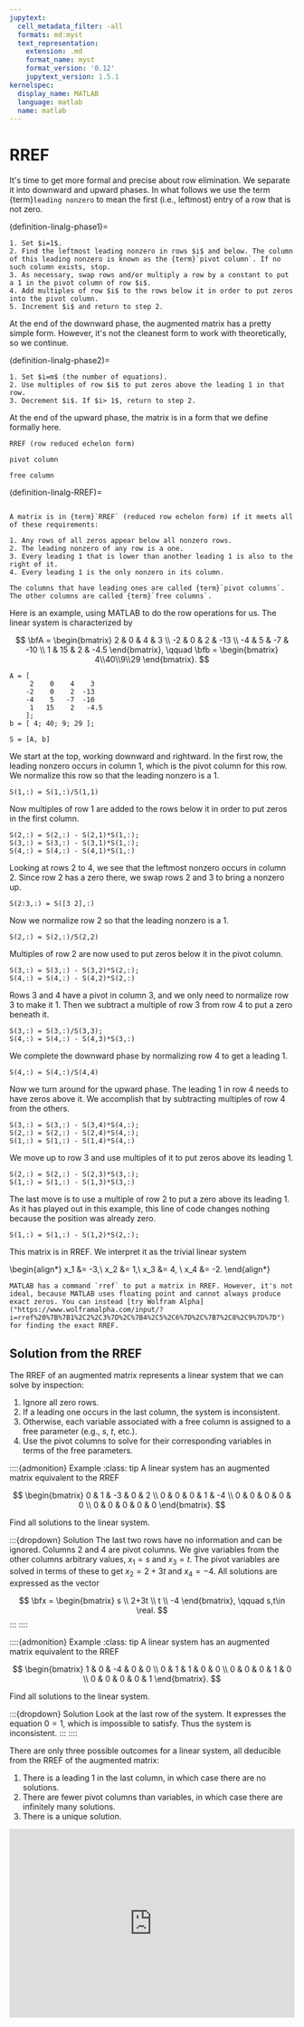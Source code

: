 ```yaml
---
jupytext:
  cell_metadata_filter: -all
  formats: md:myst
  text_representation:
    extension: .md
    format_name: myst
    format_version: '0.12'
    jupytext_version: 1.5.1
kernelspec:
  display_name: MATLAB
  language: matlab
  name: matlab
---
```

# RREF

It's time to get more formal and precise about row elimination. We separate it into downward and upward phases.  In what follows we use the term {term}`leading nonzero` to mean the first (i.e., leftmost) entry of a row that is not zero.

(definition-linalg-phase1)=

````{proof:algorithm}  Row elimination downward phase
1. Set $i=1$.
2. Find the leftmost leading nonzero in rows $i$ and below. The column of this leading nonzero is known as the {term}`pivot column`. If no such column exists, stop.
3. As necessary, swap rows and/or multiply a row by a constant to put a 1 in the pivot column of row $i$.
4. Add multiples of row $i$ to the rows below it in order to put zeros into the pivot column.
5. Increment $i$ and return to step 2.
````

At the end of the downward phase, the augmented matrix has a pretty simple form. However, it's not the cleanest form to work with theoretically, so we continue.

(definition-linalg-phase2)=

````{proof:algorithm} Row elimination upward phase
1. Set $i=m$ (the number of equations).
2. Use multiples of row $i$ to put zeros above the leading 1 in that row.
3. Decrement $i$. If $i> 1$, return to step 2.
````

At the end of the upward phase, the matrix is in a form that we define formally here.

```{index}
RREF (row reduced echelon form)
```

```{index}
pivot column
```

```{index}
free column
```

(definition-linalg-RREF)=

````{proof:definition} RREF

A matrix is in {term}`RREF` (reduced row echelon form) if it meets all of these requirements:

1. Any rows of all zeros appear below all nonzero rows.
2. The leading nonzero of any row is a one.
3. Every leading 1 that is lower than another leading 1 is also to the right of it.
4. Every leading 1 is the only nonzero in its column.

The columns that have leading ones are called {term}`pivot columns`. The other columns are called {term}`free columns`.
````

Here is an example, using MATLAB to do the row operations for us. The linear system is characterized by

$$
\bfA = \begin{bmatrix}
2 & 0 & 4 & 3 \\ -2 & 0 & 2 & -13 \\ -4 & 5 & -7 & -10 \\ 1 & 15 & 2 & -4.5
\end{bmatrix}, \qquad 
\bfb = \begin{bmatrix}
4\\40\\9\\29
\end{bmatrix}.
$$

```{code-cell}
A = [
     2    0    4    3 
    -2    0    2  -13
    -4    5   -7  -10 
     1   15    2   -4.5
    ];
b = [ 4; 40; 9; 29 ];

S = [A, b]
```

We start at the top, working downward and rightward. In the first row, the leading nonzero occurs in column 1, which is the pivot column for this row. We normalize this row so that the leading nonzero is a 1.

```{code-cell}
S(1,:) = S(1,:)/S(1,1)
```

Now multiples of row 1 are added to the rows below it in order to put zeros in the first column.

```{code-cell}
S(2,:) = S(2,:) - S(2,1)*S(1,:);
S(3,:) = S(3,:) - S(3,1)*S(1,:);
S(4,:) = S(4,:) - S(4,1)*S(1,:)
```

Looking at rows 2 to 4, we see that the leftmost nonzero occurs in column 2. Since row 2 has a zero there, we swap rows 2 and 3 to bring a nonzero up.

```{code-cell}
S(2:3,:) = S([3 2],:)
```

Now we normalize row 2 so that the leading nonzero is a 1.

```{code-cell}
S(2,:) = S(2,:)/S(2,2)
```

Multiples of row 2 are now used to put zeros below it in the pivot column.

```{code-cell}
S(3,:) = S(3,:) - S(3,2)*S(2,:);
S(4,:) = S(4,:) - S(4,2)*S(2,:)
```

Rows 3 and 4 have a pivot in column 3, and we only need to normalize row 3 to make it 1. Then we subtract a multiple of row 3 from row 4 to put a zero beneath it.

```{code-cell}
S(3,:) = S(3,:)/S(3,3);
S(4,:) = S(4,:) - S(4,3)*S(3,:)
```

We complete the downward phase by normalizing row 4 to get a leading 1.

```{code-cell}
S(4,:) = S(4,:)/S(4,4)
```

Now we turn around for the upward phase. The leading 1 in row 4 needs to have zeros above it. We accomplish that by subtracting multiples of row 4 from the others.

```{code-cell}
S(3,:) = S(3,:) - S(3,4)*S(4,:);
S(2,:) = S(2,:) - S(2,4)*S(4,:);
S(1,:) = S(1,:) - S(1,4)*S(4,:)
```

We move up to row 3 and use multiples of it to put zeros above its leading 1.

```{code-cell}
S(2,:) = S(2,:) - S(2,3)*S(3,:);
S(1,:) = S(1,:) - S(1,3)*S(3,:)
```

The last move is to use a multiple of row 2 to put a zero above its leading 1. As it has played out in this example, this line of code changes nothing because the position was already zero.

```{code-cell}
S(1,:) = S(1,:) - S(1,2)*S(2,:);
```

This matrix is in RREF. We interpret it as the trivial linear system

\begin{align*}
x_1 &= -3,\\ x_2 &= 1,\\ x_3 &= 4, \\ x_4 &= -2.
\end{align*}

```{warning}
MATLAB has a command `rref` to put a matrix in RREF. However, it's not ideal, because MATLAB uses floating point and cannot always produce exact zeros. You can instead [try Wolfram Alpha]("https://www.wolframalpha.com/input/?i=rref%20%7B%7B1%2C2%2C3%7D%2C%7B4%2C5%2C6%7D%2C%7B7%2C8%2C9%7D%7D") for finding the exact RREF.
```

## Solution from the RREF

The RREF of an augmented matrix represents a linear system that we can solve by inspection:

1. Ignore all zero rows.
2. If a leading one occurs in the last column, the system is inconsistent.
3. Otherwise, each variable associated with a free column is assigned to a free parameter (e.g., $s$, $t$, etc.).
4. Use the pivot columns to solve for their corresponding variables in terms of the free parameters.

::::{admonition} Example
:class: tip
A linear system has an augmented matrix equivalent to the RREF

$$
\begin{bmatrix}
0 & 1 & -3 & 0 & 2 \\
0 & 0 & 0  & 1 & -4 \\
0 & 0 & 0  & 0 & 0  \\
0 & 0 & 0  & 0 & 0  
\end{bmatrix}.
$$

Find all solutions to the linear system.

:::{dropdown} Solution
The last two rows have no information and can be ignored. Columns 2 and 4 are pivot columns. We give variables from the other columns arbitrary values, $x_1=s$ and $x_3=t$. The pivot variables are solved in terms of these to get $x_2=2+3t$ and $x_4=-4$. All solutions are expressed as the vector

$$
\bfx = \begin{bmatrix}
s \\ 2+3t \\ t \\ -4
\end{bmatrix}, \qquad s,t\in \real.
$$
:::
::::

::::{admonition} Example
:class: tip
A linear system has an augmented matrix equivalent to the RREF

$$
\begin{bmatrix}
1 & 0 & -4 & 0 & 0 \\
0 & 1 & 1  & 0 & 0 \\
0 & 0 & 0  & 1 & 0  \\
0 & 0 & 0  & 0 & 1
\end{bmatrix}.
$$

Find all solutions to the linear system.

:::{dropdown} Solution
Look at the last row of the system. It expresses the equation $0=1$, which is impossible to satisfy. Thus the system is inconsistent.
:::
::::

There are only three possible outcomes for a linear system, all deducible from the RREF of the augmented matrix:

1. There is a leading 1 in the last column, in which case there are no solutions.
2. There are fewer pivot columns than variables, in which case there are infinitely many solutions.
3. There is a unique solution.

<div style="max-width:608px"><div style="position:relative;padding-bottom:66.118421052632%"><iframe id="kaltura_player" src="https://cdnapisec.kaltura.com/p/2358381/sp/235838100/embedIframeJs/uiconf_id/43030021/partner_id/2358381?iframeembed=true&playerId=kaltura_player&entry_id=1_s77dhjjx&flashvars[streamerType]=auto&amp;flashvars[localizationCode]=en&amp;flashvars[leadWithHTML5]=true&amp;flashvars[sideBarContainer.plugin]=true&amp;flashvars[sideBarContainer.position]=left&amp;flashvars[sideBarContainer.clickToClose]=true&amp;flashvars[chapters.plugin]=true&amp;flashvars[chapters.layout]=vertical&amp;flashvars[chapters.thumbnailRotator]=false&amp;flashvars[streamSelector.plugin]=true&amp;flashvars[EmbedPlayer.SpinnerTarget]=videoHolder&amp;flashvars[dualScreen.plugin]=true&amp;flashvars[Kaltura.addCrossoriginToIframe]=true&amp;&wid=1_7n8e1h1a" width="608" height="402" allowfullscreen webkitallowfullscreen mozAllowFullScreen allow="autoplay *; fullscreen *; encrypted-media *" sandbox="allow-forms allow-same-origin allow-scripts allow-top-navigation allow-pointer-lock allow-popups allow-modals allow-orientation-lock allow-popups-to-escape-sandbox allow-presentation allow-top-navigation-by-user-activation" frameborder="0" title="Kaltura Player" style="position:absolute;top:0;left:0;width:100%;height:100%"></iframe></div></div>
